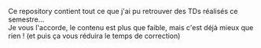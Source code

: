 Ce repository contient tout ce que j'ai pu retrouver des TDs réalisés ce semestre...
<br>Je vous l'accorde, le contenu est plus que faible, mais c'est déjà mieux que rien ! (et puis ça vous réduira le temps de correction)
